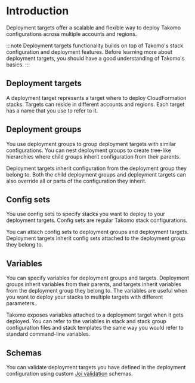 # Introduction

Deployment targets offer a scalable and flexible way to deploy Takomo configurations across multiple accounts and regions.

:::note
Deployment targets functionality builds on top of Takomo's stack configuration and deployment features. Before learning more about deployment targets, you should have a good understanding of Takomo's basics.
:::

## Deployment targets

A deployment target represents a target where to deploy CloudFormation stacks. Targets can reside in different accounts and regions. Each target has a name that you use to refer to it.

## Deployment groups

You use deployment groups to group deployment targets with similar configurations. You can nest deployment groups to create tree-like hierarchies where child groups inherit configuration from their parents.

Deployment targets inherit configuration from the deployment group they belong to. Both the child deployment groups and deployment targets can also override all or parts of the configuration they inherit.

## Config sets

You use config sets to specify stacks you want to deploy to your deployment targets. Config sets are regular Takomo stack configurations.

You can attach config sets to deployment groups and deployment targets. Deployment targets inherit config sets attached to the deployment group they belong to.

## Variables

You can specify variables for deployment groups and targets. Deployment groups inherit variables from their parents, and targets inherit variables from the deployment group they belong to. The variables are useful when you want to deploy your stacks to multiple targets with different parameters..

Takomo exposes variables attached to a deployment target when it gets deployed. You can refer to the variables in stack and stack group configuration files and stack templates the same way you would refer to standard command-line variables.

## Schemas

You can validate deployment targets you have defined in the deployment configuration using custom [Joi validation](https://joi.dev/) schemas. 